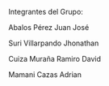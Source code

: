 Integrantes del Grupo:

Abalos Pérez Juan José

Suri Villarpando Jhonathan

Cuiza Muraña Ramiro David

Mamani Cazas Adrian

